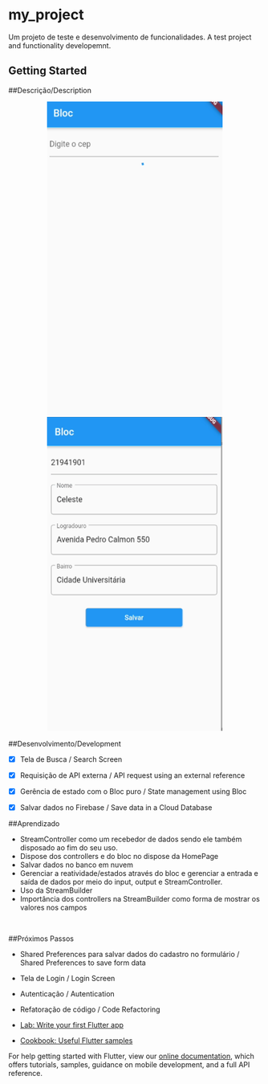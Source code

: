 # my_project

Um projeto de teste e desenvolvimento de funcionalidades. 
A test project and functionality developemnt.

## Getting Started
##Descrição/Description

<p align="center">
    <img width="350" height="625" src="assets/images/img_form_screen_2.png">
    <img width="350" height="625" src="assets/images/img_form_screen.png">
</p>

##Desenvolvimento/Development
- [x] Tela de Busca / Search Screen
- [x] Requisição de API externa / API request using an external reference
- [x] Gerência de estado com o Bloc puro / State management using Bloc
- [x] Salvar dados no Firebase / Save data in a Cloud Database


##Aprendizado
- StreamController como um recebedor de dados sendo ele também disposado ao fim do seu uso.
- Dispose dos controllers e do bloc no dispose da HomePage
- Salvar dados no banco em nuvem
- Gerenciar a reatividade/estados através do bloc e gerenciar a entrada e saída de dados por meio do input, output e StreamController.
- Uso da StreamBuilder
- Importância dos controllers na StreamBuilder como forma de mostrar os valores nos campos

<br>

##Próximos Passos
- Shared Preferences para salvar dados do cadastro no formulário / Shared Preferences to save form data 
- Tela de Login / Login Screen
- Autenticação / Autentication
- Refatoração de código / Code Refactoring

- [Lab: Write your first Flutter app](https://flutter.dev/docs/get-started/codelab)
- [Cookbook: Useful Flutter samples](https://flutter.dev/docs/cookbook)

For help getting started with Flutter, view our
[online documentation](https://flutter.dev/docs), which offers tutorials,
samples, guidance on mobile development, and a full API reference.
